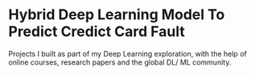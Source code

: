 # Hybrid Deep Learning Model To Predict Credict Card Fault
Projects I built as part of my Deep Learning exploration, with the help of online courses, research papers and the global DL/ ML community.
